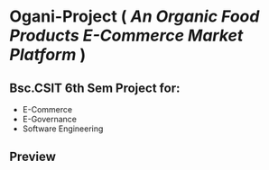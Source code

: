 # Ogani-Project ( *An Organic Food Products E-Commerce Market Platform* )
## Bsc.CSIT 6th Sem Project for:
+ E-Commerce
+ E-Governance
+ Software Engineering 

## Preview

